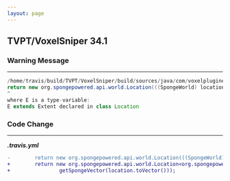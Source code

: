 ```yaml
---
layout: page
---
```

## TVPT/VoxelSniper 34.1

### Warning Message

---------------------

```java
/home/travis/build/TVPT/VoxelSniper/build/sources/java/com/voxelplugineering/voxelsniper/sponge/util/SpongeUtilities.java:61: warning: [unchecked] unchecked call to Location(E,Vector3d) as a member of the raw type Location
return new org.spongepowered.api.world.Location(((SpongeWorld) location.getWorld()).getThis(), getSpongeVector(location.toVector()));
^
where E is a type-variable:
E extends Extent declared in class Location
```

### Code Change

---------------------

***.travis.yml***

```diff
-        return new org.spongepowered.api.world.Location(((SpongeWorld) location.getWorld()).getThis(), getSpongeVector(location.toVector()));
+        return new org.spongepowered.api.world.Location<org.spongepowered.api.world.World>(((SpongeWorld) location.getWorld()).getThis(),
+                getSpongeVector(location.toVector()));
```
